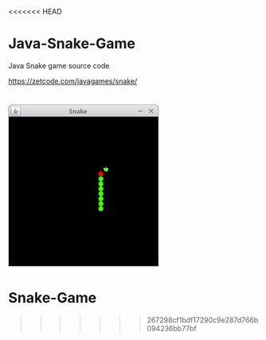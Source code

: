 <<<<<<< HEAD
# Java-Snake-Game
Java Snake game source code

https://zetcode.com/javagames/snake/  

![Snake game screenshot](snake.png)
=======
# Snake-Game
>>>>>>> 267298cf1bdf17290c9e287d766b094236bb77bf
